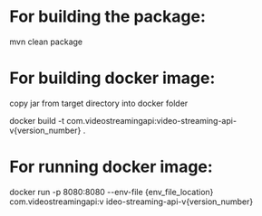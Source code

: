 # For building the package:

mvn clean package

# For building docker image:

copy jar from target directory into docker folder

docker build -t com.videostreamingapi:video-streaming-api-v{version_number} .

# For running docker image:

docker run -p 8080:8080 --env-file {env_file_location} com.videostreamingapi:v
ideo-streaming-api-v{version_number}
